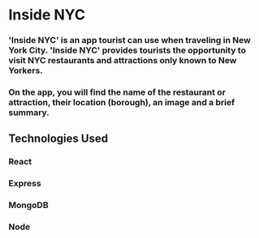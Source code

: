 # Inside NYC
### 'Inside NYC' is an app tourist can use when traveling in New York City. 'Inside NYC' provides tourists the opportunity to visit NYC restaurants and attractions only known to New Yorkers. 
### On the app, you will find the name of the restaurant or attraction, their location (borough), an image and a brief summary.


## Technologies Used
### React
### Express
### MongoDB
### Node
